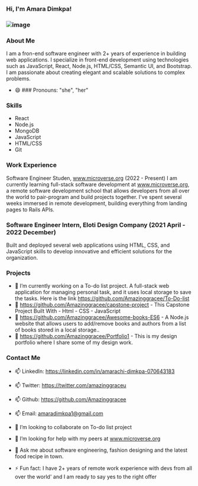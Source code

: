 ### Hi, I'm Amara Dimkpa! 
### ![image](https://user-images.githubusercontent.com/107859883/229494629-9f04df7c-ec1b-45dc-8e8c-f691d5e799f4.png)

### About Me
I am a fron-end software engineer with 2+ years of experience in building web applications. I specialize in front-end development using technologies such as JavaScript, React, Node.js, HTML/CSS, Semantic UI, and Bootstrap. I am passionate about creating elegant and scalable solutions to complex problems.

- 😄 ### Pronouns: "she", "her"

### Skills
- React
- Node.js
- MongoDB
- JavaScript
- HTML/CSS
- Git

### Work Experience
Software Engineer Studen, www.microverse.org  (2022 - Present)
I am currently learning full-stack software development at www.microverse.org, a remote software development school that allows developers from all over the world to pair-program and build projects together. I've spent several weeks immersed in remote development, building everything from landing pages to Rails APIs. 

### Software Engineer Intern, Eloti Design Company (2021 April - 2022 December)
Built and deployed several web applications using HTML, CSS, and JavaScript skills to develop innovative and efficient solutions for the organization.

### Projects
- 🔭 I’m currently working on a To-do list project. A full-stack web application for managing personal task, and it uses local storage to save the tasks. Here is the link https://github.com/Amazinggracee/To-Do-list
- 🔭 https://github.com/Amazinggracee/capstone-project - This Capstone Project Built With - Html - CSS - JavaScript
- 🔭 https://github.com/Amazinggracee/Awesome-books-ES6 - A Node.js website that allows users to add/remove books and authors from a list of books stored in a local storage..
- 🔭 https://github.com/Amazinggracee/Portfolio1 - This is my design portfolio where I share some of my design work.

### Contact Me
- 📫 LinkedIn: https://linkedin.com/in/amarachi-dimkpa-070643183
- 📫 Twitter: https://twitter.com/amazinggraceu
- 📫 Github: https://github.com/Amazinggracee
- 📫 Email: amaradimkpa1@gmail.com

- 👯 I’m looking to collaborate on To-do list project
- 🤔 I’m looking for help with my peers at  www.microverse.org
- 💬 Ask me about software engineering, fashion designing and the latest food recipe in town.
- ⚡ Fun fact: I have 2+ years of remote work experience with devs 
    from all over the world' and I am ready to say yes to the right offer

